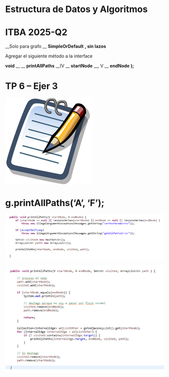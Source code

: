 # Estructura de Datos y Algoritmos

# ITBA     2025-Q2

__Solo para grafo __  __SimpleOrDefault__  __\, sin lazos__

Agregar el siguiente método a la interface

__void__  __ __  __printAllPaths__  __\(V __  __startNode__  __\, V __  __endNode__  __\);__

# TP 6 – Ejer 3

![](img/23-B_0.png)

# g.printAllPaths(‘A’, ‘F’);

![](img/23-B_1.png)

![](img/23-B_2.png)

